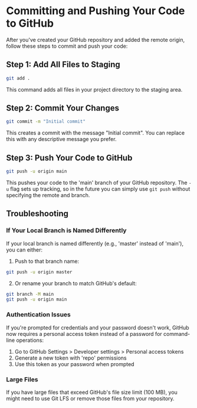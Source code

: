 # Committing and Pushing Your Code to GitHub

After you've created your GitHub repository and added the remote origin, follow these steps to commit and push your code:

## Step 1: Add All Files to Staging

```bash
git add .
```

This command adds all files in your project directory to the staging area.

## Step 2: Commit Your Changes

```bash
git commit -m "Initial commit"
```

This creates a commit with the message "Initial commit". You can replace this with any descriptive message you prefer.

## Step 3: Push Your Code to GitHub

```bash
git push -u origin main
```

This pushes your code to the 'main' branch of your GitHub repository. The `-u` flag sets up tracking, so in the future you can simply use `git push` without specifying the remote and branch.

## Troubleshooting

### If Your Local Branch is Named Differently

If your local branch is named differently (e.g., 'master' instead of 'main'), you can either:

1. Push to that branch name:

```bash
git push -u origin master
```

2. Or rename your branch to match GitHub's default:

```bash
git branch -M main
git push -u origin main
```

### Authentication Issues

If you're prompted for credentials and your password doesn't work, GitHub now requires a personal access token instead of a password for command-line operations:

1. Go to GitHub Settings > Developer settings > Personal access tokens
2. Generate a new token with 'repo' permissions
3. Use this token as your password when prompted

### Large Files

If you have large files that exceed GitHub's file size limit (100 MB), you might need to use Git LFS or remove those files from your repository.
